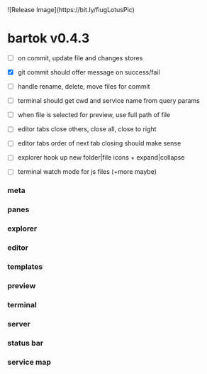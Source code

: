 <!-- no-select -->
<h1 style="display:none"></h1>
![Release Image](https://bit.ly/fiugLotusPic)

# bartok v0.4.3

  - [ ] on commit, update file and changes stores
  - [X] git commit should offer message on success/fail
  - [ ] handle rename, delete, move files for commit
  - [ ] terminal should get cwd and service name from query params

  - [ ] when file is selected for preview, use full path of file
  - [ ] editor tabs close others, close all, close to right
  - [ ] editor tabs order of next tab closing should make sense
  - [ ] explorer hook up new folder|file icons + expand|collapse

  - [ ] terminal watch mode for js files (+more maybe)

### meta

### panes

### explorer

### editor

### templates

### preview

### terminal

### server

### status bar

### service map


